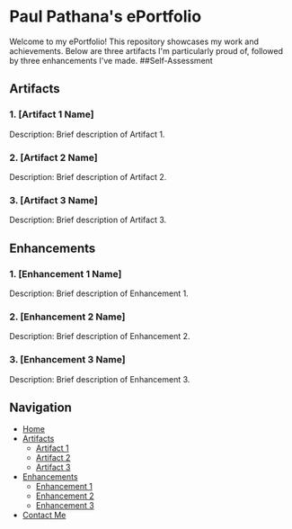# Paul Pathana's ePortfolio

Welcome to my ePortfolio! This repository showcases my work and achievements. Below are three artifacts I'm particularly proud of, followed by three enhancements I've made.
##Self-Assessment

## Artifacts

### 1. [Artifact 1 Name]
Description: Brief description of Artifact 1.

### 2. [Artifact 2 Name]
Description: Brief description of Artifact 2.

### 3. [Artifact 3 Name]
Description: Brief description of Artifact 3.

## Enhancements

### 1. [Enhancement 1 Name]
Description: Brief description of Enhancement 1.

### 2. [Enhancement 2 Name]
Description: Brief description of Enhancement 2.

### 3. [Enhancement 3 Name]
Description: Brief description of Enhancement 3.

## Navigation

- [Home](#)
- [Artifacts](#artifacts)
  - [Artifact 1](#artifact-1-name)
  - [Artifact 2](#artifact-2-name)
  - [Artifact 3](#artifact-3-name)
- [Enhancements](#enhancements)
  - [Enhancement 1](#enhancement-1-name)
  - [Enhancement 2](#enhancement-2-name)
  - [Enhancement 3](#enhancement-3-name)
- [Contact Me](#)
